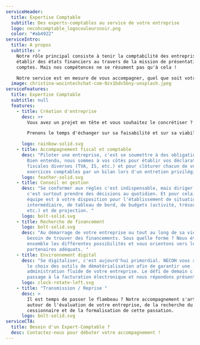 ```yaml
---
serviceHeader:
  title: Expertise Comptable
  subtitle: Des experts-comptables au service de votre entreprise
  logo: necohcomptable_logocouleursnoir.png
  color: "#ab4922"
serviceIntro:
  title: A propos
  subtitle: >
    Notre rôle principal consiste à tenir la comptabilité des entreprises et à
    établir des états financiers au travers de la mission de présentation des
    comptes. Mais nos compétences ne se résument pas qu'à cela !

    Notre service est en mesure de vous accompagner, quel que soit votre secteur d'activité, à tous les stades d'existence de votre entreprise : en phase de création, d'amorçage, de développement ou de transmission.
  image: christina-wocintechchat-com-0zx1bdv5bny-unsplash.jpeg
serviceFeatures:
  title: Expertise Comptable
  subtitle: null
  features:
    - title: Création d'entreprise
      desc: >+
        Vous avez un projet en tête et vous souhaitez le concrétiser ? 

        Prenons le temps d'échanger sur sa faisabilité et sur sa viabilité. Avec nos outils et nos expertises variés, nous construisons ensemble vos prévisionnels d'activité pour la réussite de votre projet. 

      logo: rainbow-solid.svg
    - title: Accompagnement fiscal et comptable
      desc: "Piloter une entreprise, c'est se soumettre à des obligations légales !
        Bien entendu, nous sommes à vos côtés pour établir vos déclarations
        fiscales diverses (TVA, IS, etc.) et pour clôturer chacun de vos
        exercices comptables par un bilan lors d'un entretien privilégié. "
      logo: feather-solid.svg
    - title: Conseil en gestion
      desc: "Se conformer aux règles c'est indispensable, mais diriger une entreprise
        c'est surtout prendre des décisions au quotidien. Et pour cela, notre
        équipe est à votre disposition pour l'établissement de situation
        intermédiaire, de tableau de bord, de budgets (activité, trésorerie,
        etc.) et de projection. "
      logo: bolt-solid.svg
    - title: Recherche de financement
      logo: bolt-solid.svg
      desc: "Au démarrage de votre entreprise ou tout au long de sa vie, vous aurez
        besoin de trouver des financements. Sous quelle forme ? Nous étudions
        ensemble les différentes possibilités et vous orientons vers les
        partenaires adéquats. "
    - title: Environnement digital
      desc: "Se digitaliser, c'est aujourd'hui primordial. NECOH vous accompagne dans
        le choix des outils de dématérialisation afin de garantir une
        administration fluide de votre entreprise. Le défi de demain c'est le
        passage à la facturation électronique et nous répondons présent. "
      logo: clock-rotate-left.svg
    - title: "Transmission / Reprise "
      desc: >
        Il est temps de passer le flambeau ? Notre accompagnement s'articule
        autour de l'évaluation de votre entreprise, de la recherche du
        cessionnaire et de la formalisation de cette passation.
      logo: bolt-solid.svg
serviceCTA:
  title: Besoin d'un Expert-Comptable ?
  desc: Contactez-nous pour débuter votre accompagnement !
---
```

